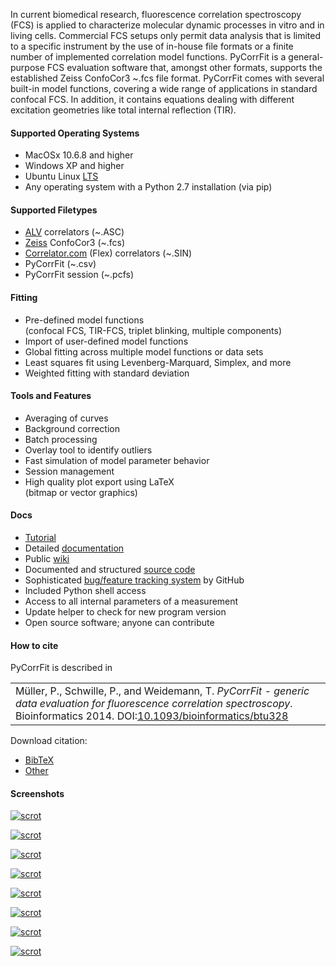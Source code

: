 In current biomedical research, fluorescence correlation spectroscopy (FCS) is  applied
to characterize molecular dynamic processes in vitro and in living cells.  Commercial
FCS setups only permit data analysis that is limited to  a specific instrument by
the use of in-house file formats or a  finite number of implemented correlation
model functions. PyCorrFit is a general-purpose FCS evaluation software that,
amongst other formats, supports the established Zeiss ConfoCor3 ~.fcs  file format.
PyCorrFit comes with several built-in model functions, covering a wide range of
applications in standard confocal FCS. In addition, it contains equations dealing
with different excitation geometries like total internal reflection (TIR).

#### Supported Operating Systems
- MacOSx 10.6.8 and higher
- Windows XP and higher
- Ubuntu Linux [LTS](https://wiki.ubuntu.com/LTS)
- Any operating system with a Python 2.7 installation (via pip)

#### Supported Filetypes
- [ALV](http://www.alvgmbh.de/) correlators (~.ASC)  
- [Zeiss](http://microscopy.zeiss.com/microscopy/en_us/products/confocal-microscopes.html) ConfoCor3 (~.fcs)
- [Correlator.com](http://correlator.com/) (Flex) correlators (~.SIN) 
- PyCorrFit (~.csv)  
- PyCorrFit session (~.pcfs)  


#### Fitting
- Pre-defined model functions    
  (confocal FCS, TIR-FCS, triplet blinking, multiple components)
- Import of user-defined model functions 
- Global fitting across multiple model functions or data sets
- Least squares fit using Levenberg-Marquard, Simplex, and more
- Weighted fitting with standard deviation


#### Tools and Features
- Averaging of curves
- Background correction
- Batch processing
- Overlay tool to identify outliers
- Fast simulation of model parameter behavior
- Session management
- High quality plot export using LaTeX  
  (bitmap or vector graphics)


#### Docs
- [Tutorial](https://github.com/paulmueller/PyCorrFit/wiki/Tutorial)
- Detailed [documentation](https://github.com/paulmueller/PyCorrFit/raw/master/PyCorrFit_doc.pdf)
- Public [wiki](https://github.com/paulmueller/PyCorrFit/wiki)
- Documented and structured [source code](https://github.com/paulmueller/PyCorrFit/tree/master/src)
- Sophisticated [bug/feature tracking system](https://github.com/paulmueller/PyCorrFit/issues?state=open) by GitHub
- Included Python shell access
- Access to all internal parameters of a measurement
- Update helper to check for new program version
- Open source software; anyone can contribute


#### How to cite
PyCorrFit is described in

|      |
|:-----|
|Müller, P., Schwille, P., and Weidemann, T. *PyCorrFit - generic data evaluation for fluorescence correlation spectroscopy*. Bioinformatics 2014. DOI:[10.1093/bioinformatics/btu328](http://dx.doi.org/10.1093/bioinformatics/btu328)|

Download citation: 
- [BibTeX](./cite/PyCorrFit.bib)
- [Other](http://bioinformatics.oxfordjournals.org/citmgr?gca=bioinfo%3Bbtu328v1)


#### Screenshots
[ ![scrot](./images/Screenshot_Desktop_Win.png) ](./images/Screenshot_Desktop_Win.png "Desktop (Windows)")

[ ![scrot](./images/Screenshot_Desktop_Mac.png) ](./images/Screenshot_Desktop_Mac.png "Desktop (Mac OSx)")

[ ![scrot](./images/Screenshot_Desktop.png) ](./images/Screenshot_Desktop.png "Desktop (Ubuntu)")

[ ![scrot](./images/Screenshot_Desktop_Raspbian_Jessie.png) ](./images/Screenshot_Desktop_Raspbian_Jessie.png "PyCorrFit on the Raspberry Pi!")

[ ![scrot](./images/Screenshot_Main.png) ](./images/Screenshot_Main.png "Main Window")

[ ![scrot](./images/Screenshot_Graphics_output.png) ](./images/Screenshot_Graphics_output.png "Graphics  output  (matplotlib)")

[ ![scrot](./images/Screenshot_Select_curves.png) ](./images/Screenshot_Select_curves.png "Curve  selection")

[ ![scrot](./images/Screenshot_Trace_view.png) ](./images/Screenshot_Trace_view.png "Trace  view")
